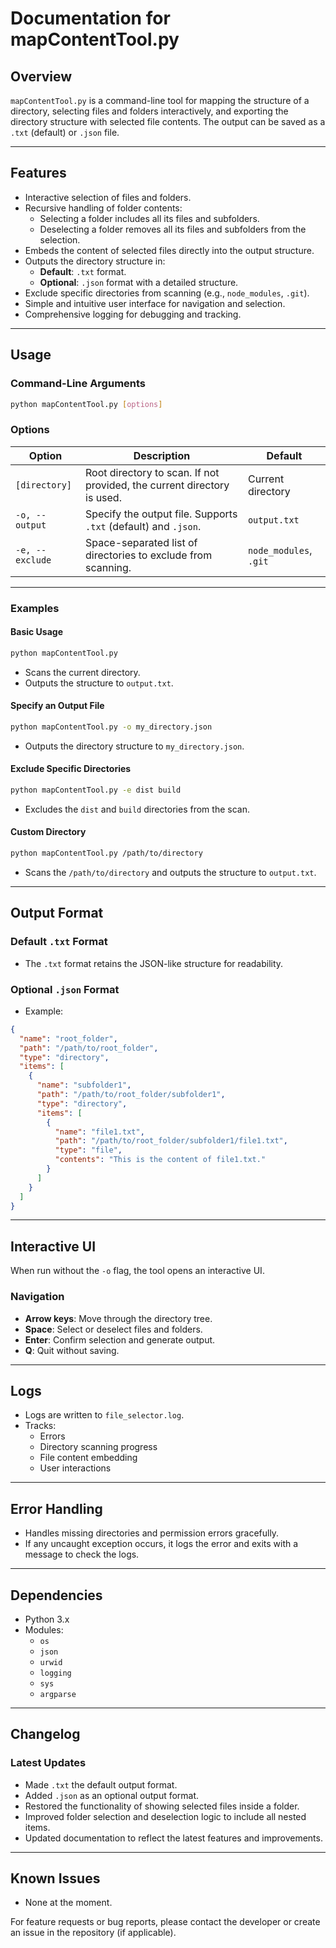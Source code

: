 # **Documentation for mapContentTool.py**

## **Overview**
`mapContentTool.py` is a command-line tool for mapping the structure of a directory, selecting files and folders interactively, and exporting the directory structure with selected file contents. The output can be saved as a `.txt` (default) or `.json` file.

---

## **Features**
- Interactive selection of files and folders.
- Recursive handling of folder contents:
  - Selecting a folder includes all its files and subfolders.
  - Deselecting a folder removes all its files and subfolders from the selection.
- Embeds the content of selected files directly into the output structure.
- Outputs the directory structure in:
  - **Default**: `.txt` format.
  - **Optional**: `.json` format with a detailed structure.
- Exclude specific directories from scanning (e.g., `node_modules`, `.git`).
- Simple and intuitive user interface for navigation and selection.
- Comprehensive logging for debugging and tracking.

---

## **Usage**
### **Command-Line Arguments**
```bash
python mapContentTool.py [options]
```

### **Options**
| Option              | Description                                                                                     | Default                |
|---------------------|-------------------------------------------------------------------------------------------------|------------------------|
| `[directory]`       | Root directory to scan. If not provided, the current directory is used.                        | Current directory      |
| `-o, --output`      | Specify the output file. Supports `.txt` (default) and `.json`.                                | `output.txt`           |
| `-e, --exclude`     | Space-separated list of directories to exclude from scanning.                                  | `node_modules`, `.git` |

---

### **Examples**

#### **Basic Usage**
```bash
python mapContentTool.py
```
- Scans the current directory.
- Outputs the structure to `output.txt`.

#### **Specify an Output File**
```bash
python mapContentTool.py -o my_directory.json
```
- Outputs the directory structure to `my_directory.json`.

#### **Exclude Specific Directories**
```bash
python mapContentTool.py -e dist build
```
- Excludes the `dist` and `build` directories from the scan.

#### **Custom Directory**
```bash
python mapContentTool.py /path/to/directory
```
- Scans the `/path/to/directory` and outputs the structure to `output.txt`.

---

## **Output Format**
### **Default `.txt` Format**
- The `.txt` format retains the JSON-like structure for readability.

### **Optional `.json` Format**
- Example:
```json
{
  "name": "root_folder",
  "path": "/path/to/root_folder",
  "type": "directory",
  "items": [
    {
      "name": "subfolder1",
      "path": "/path/to/root_folder/subfolder1",
      "type": "directory",
      "items": [
        {
          "name": "file1.txt",
          "path": "/path/to/root_folder/subfolder1/file1.txt",
          "type": "file",
          "contents": "This is the content of file1.txt."
        }
      ]
    }
  ]
}
```

---

## **Interactive UI**
When run without the `-o` flag, the tool opens an interactive UI.

### **Navigation**
- **Arrow keys**: Move through the directory tree.
- **Space**: Select or deselect files and folders.
- **Enter**: Confirm selection and generate output.
- **Q**: Quit without saving.

---

## **Logs**
- Logs are written to `file_selector.log`.
- Tracks:
  - Errors
  - Directory scanning progress
  - File content embedding
  - User interactions

---

## **Error Handling**
- Handles missing directories and permission errors gracefully.
- If any uncaught exception occurs, it logs the error and exits with a message to check the logs.

---

## **Dependencies**
- Python 3.x
- Modules:
  - `os`
  - `json`
  - `urwid`
  - `logging`
  - `sys`
  - `argparse`

---

## **Changelog**
### **Latest Updates**
- Made `.txt` the default output format.
- Added `.json` as an optional output format.
- Restored the functionality of showing selected files inside a folder.
- Improved folder selection and deselection logic to include all nested items.
- Updated documentation to reflect the latest features and improvements.

---

## **Known Issues**
- None at the moment.

For feature requests or bug reports, please contact the developer or create an issue in the repository (if applicable).